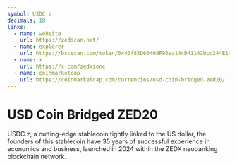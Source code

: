 ```yaml
---
symbol: USDC.z
decimals: 18
links:
  - name: website
    url: https://zedscan.net/
  - name: explorer
    url: https://bscscan.com/token/0x40f85D6040dF96ea14cD41142bcd244E14CF76f6
  - name: x
    url: https://x.com/zedxionc
  - name: coinmarketcap
    url: https://coinmarketcap.com/currencies/usd-coin-bridged-zed20/
---
```


# USD Coin Bridged ZED20

USDC.z, a cutting-edge stablecoin tightly linked to the US dollar, the founders of this stablecoin have 35 years of successful experience in economics and business, launched in 2024 within the ZEDX neobanking blockchain network.
